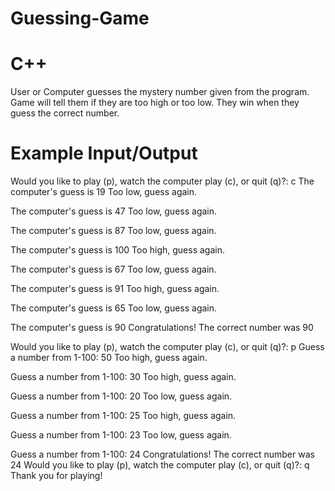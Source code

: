 # Guessing-Game
# C++
User or Computer guesses the mystery number given from the program. Game will tell them if they are too high or too low. They win when they guess the correct number.
# Example Input/Output
Would you like to play (p), watch the computer play (c), or quit (q)?: c
The computer's guess is 19
Too low, guess again.

The computer's guess is 47
Too low, guess again.

The computer's guess is 87
Too low, guess again.

The computer's guess is 100
Too high, guess again.

The computer's guess is 67
Too low, guess again.

The computer's guess is 91
Too high, guess again.

The computer's guess is 65
Too low, guess again.

The computer's guess is 90
Congratulations! The correct number was 90

Would you like to play (p), watch the computer play (c), or quit (q)?: p
Guess a number from 1-100:
50
Too high, guess again.

Guess a number from 1-100:
30
Too high, guess again.

Guess a number from 1-100:
20
Too low, guess again.

Guess a number from 1-100:
25
Too high, guess again.

Guess a number from 1-100:
23
Too low, guess again.

Guess a number from 1-100:
24
Congratulations! The correct number was 24
Would you like to play (p), watch the computer play (c), or quit (q)?: q
Thank you for playing!
